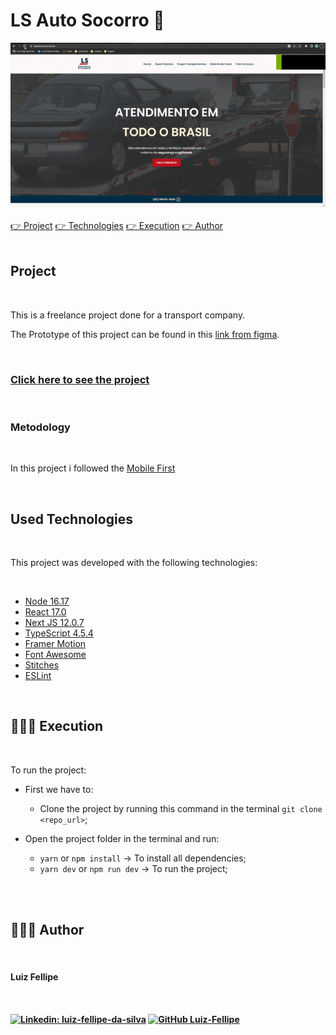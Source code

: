 # LS Auto Socorro :articulated_lorry:

<img src="./public/images/photos/banner.gif" width="auto" />

<br>
<br>
<div>
 <a href="#project">👉 Project</a>
 <a href="#technologies">👉 Technologies</a>
 <a href="#execution">👉 Execution</a>
 <a href="#author">👉 Author</a>
</div>
<br>
<h2 id="project">Project</h2>
<br>



This is a freelance project done for a transport company.

The Prototype of this project can be found in this [link from figma](https://www.figma.com/file/68XacTuHLywH7fnWDy2juP/LS-AUTO-SOCORRO?node-id=0%3A1&t=pQKgxgTdMuP4byUs-1).

<br>

<h3><a target="_blank" href="https://www.lsautosocorro.com.br/">Click here to see the project</a></h3>


<br>

<h3 id="components">Metodology</h3>

<br>

In this project i followed the [Mobile First](https://medium.com/@Vincentxia77/what-is-mobile-first-design-why-its-important-how-to-make-it-7d3cf2e29d00)

<br>



<h2 id="technologies">Used Technologies</h2>

<br>

This project was developed with the following technologies:

<br>

- <a target="_blank" href="https://nodejs.org/en/">Node 16.17</a>
- <a target="_blank" href="https://reactjs.org/">React 17.0</a>
- <a target="_blank" href="https://nextjs.org/">Next JS 12.0.7</a>
- <a target="_blank" href="https://www.typescriptlang.org/">TypeScript 4.5.4</a>
- <a target="_blank" href="https://www.framer.com/motion/">Framer Motion</a>
- <a target="_blank" href="https://fontawesome.com/">Font Awesome</a>
- <a target="_blank" href="https://stitches.dev/">Stitches</a>
- <a target="_blank" href="https://eslint.org/">ESLint</a>


<br>

<h2 id="execution">👨🏻‍💻 Execution</h2>
<br>

To run the project:
<br>


- First we have to:
  - Clone the project by running this command in the terminal `git clone <repo_url>`;
      <br>
 
- Open the project folder in the terminal and run:
  - `yarn` or `npm install` -> To install all dependencies;
  - `yarn dev` or `npm run dev` -> To run the project;

<br><br>


<h2 id="author">👨🏻‍💻 Author</h2>

<br>

<h4>Luiz Fellipe<h4> 

<br>

[![Linkedin: luiz-fellipe-da-silva](https://img.shields.io/badge/LinkedIn-0077B5?style=for-the-badge&logo=linkedin&logoColor=white)](https://www.linkedin.com/in/luiz-fellipe-da-silva-a5936b19a/)
[![GitHub Luiz-Fellipe](https://img.shields.io/badge/GitHub-100000?style=for-the-badge&logo=github&logoColor=white)](https://github.com/Luiz-Fellipe)


